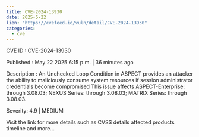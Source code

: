 ```yaml
---
title: CVE-2024-13930
date: 2025-5-22
lien: "https://cvefeed.io/vuln/detail/CVE-2024-13930"
categories:
  - cve
---
```


CVE ID : CVE-2024-13930

Published :  May 22
2025
6:15 p.m. | 36 minutes ago

Description : An Unchecked Loop Condition in ASPECT provides an attacker the ability to maliciously consume system resources if session administrator credentials become compromised
This issue affects ASPECT-Enterprise: through 3.08.03; NEXUS Series: through 3.08.03; MATRIX Series: through 3.08.03.

Severity: 4.9 | MEDIUM

Visit the link for more details
such as CVSS details
affected products
timeline
and more...
